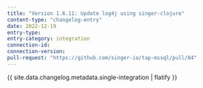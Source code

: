 ```yaml
---
title: "Version 1.6.11: Update log4j using singer-clojure"
content-type: "changelog-entry"
date: 2022-12-19
entry-type: 
entry-category: integration
connection-id: 
connection-version: 
pull-request: "https://github.com/singer-io/tap-mssql/pull/84"
---
```

{{ site.data.changelog.metadata.single-integration | flatify }}